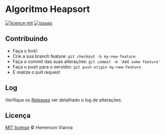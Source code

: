 # Algoritmo Heapsort

[![licence mit](https://img.shields.io/badge/license-MIT-blue.svg?style=flat-square)](http://hemersonvianna.mit-license.org/)
[![issues](https://img.shields.io/github/issues/algorithm-solutions/algorithm-heapsort.svg?style=flat-square)](https://github.com/algorithm-solutions/algorithm-heapsort/issues)

## Contribuindo

- Faça o fork!
- Crie a sua branch feature: `git checkout -b my-new-feature`
- Faça o commit das suas alterações: `git commit -m 'Add some feature'`
- Faça o push para o servidor: `git push origin my-new-feature`
- E realize o pull request

## Log

Verifique os [Releases](https://github.com/algorithm-solutions/algorithm-heapsort/releases) ver detalhado o log de alterações.

## Licença

[MIT license](http://hemersonvianna.mit-license.org/) © Hemerson Vianna
